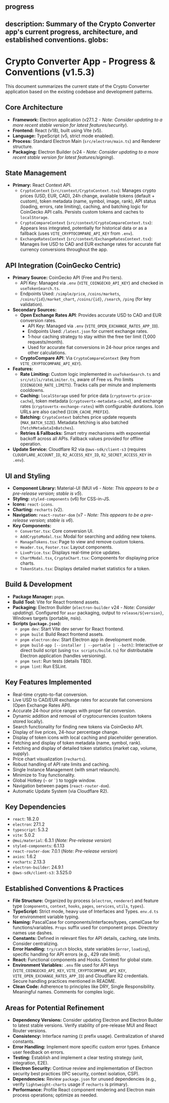 progress
---
description: Summary of the Crypto Converter app's current progress, architecture, and established conventions.
globs: 
---

# Crypto Converter App - Progress & Conventions (v1.5.3)

This document summarizes the current state of the Crypto Converter application based on the existing codebase and development patterns.

## Core Architecture

*   **Framework:** Electron application (v27.1.2 - *Note: Consider updating to a more recent stable version for latest features/security*).
*   **Frontend:** React (v18), built using Vite (v5).
*   **Language:** TypeScript (v5, strict mode enabled).
*   **Process:** Standard Electron Main (`src/electron/main.ts`) and Renderer structure.
*   **Packaging:** Electron Builder (v24 - *Note: Consider updating to a more recent stable version for latest features/signing*).

## State Management

*   **Primary:** React Context API.
    *   `CryptoContext` (`src/context/CryptoContext.tsx`): Manages crypto prices (USD, EUR, CAD), 24h change, available tokens (default + custom), token metadata (name, symbol, image, rank), API status (loading, errors, rate limiting), caching, and batching logic for CoinGecko API calls. Persists custom tokens and caches to `localStorage`.
    *   `CryptoCompareContext` (`src/context/CryptoCompareContext.tsx`): Appears less integrated, potentially for historical data or as a fallback (uses `VITE_CRYPTOCOMPARE_API_KEY` from `.env`).
    *   `ExchangeRatesContext` (`src/context/ExchangeRatesContext.tsx`): Manages live USD to CAD and EUR exchange rates for accurate fiat currency conversions throughout the app.

## API Integration (CoinGecko Centric)

*   **Primary Source:** CoinGecko API (Free and Pro tiers).
    *   API Key: Managed via `.env` (`VITE_COINGECKO_API_KEY`) and checked in `useTokenSearch.ts`.
    *   Endpoints Used: `/simple/price`, `/coins/markets`, `/coins/{id}/market_chart`, `/coins/{id}`, `/search`, `/ping` (for key validation).
*   **Secondary Sources:**
    *   **Open Exchange Rates API**: Provides accurate USD to CAD and EUR conversion rates.
        *   API Key: Managed via `.env` (`VITE_OPEN_EXCHANGE_RATES_APP_ID`).
        *   Endpoints Used: `/latest.json` for current exchange rates.
        *   1-hour caching strategy to stay within the free tier limit (1,000 requests/month).
        *   Used for accurate fiat conversions in 24-hour price ranges and other calculations.
    *   **CryptoCompare API**: Via `CryptoCompareContext` (key from `VITE_CRYPTOCOMPARE_API_KEY`).
*   **Features:**
    *   **Rate Limiting:** Custom logic implemented in `useTokenSearch.ts` and `src/utils/rateLimiter.ts`, aware of Free vs. Pro limits (`COINGECKO_RATE_LIMITS`). Tracks calls per minute and implements cooldowns.
    *   **Caching:** `localStorage` used for price data (`cryptovertx-price-cache`), token metadata (`cryptovertx-metadata-cache`), and exchange rates (`cryptovertx-exchange-rates`) with configurable durations. Icon URLs are also cached (`ICON_CACHE_PREFIX`).
    *   **Batching:** `CryptoContext` batches price update requests (`MAX_BATCH_SIZE`). Metadata fetching is also batched (`fetchMetadataInBatches`).
    *   **Retries & Fallbacks:** Smart retry mechanisms with exponential backoff across all APIs. Fallback values provided for offline operation.
*   **Update Service:** Cloudflare R2 via `@aws-sdk/client-s3` (requires `CLOUDFLARE_ACCOUNT_ID`, `R2_ACCESS_KEY_ID`, `R2_SECRET_ACCESS_KEY` in `.env`).

## UI and Styling

*   **Component Library:** Material-UI (MUI v6 - *Note: This appears to be a pre-release version; stable is v5*).
*   **Styling:** `styled-components` (v6) for CSS-in-JS.
*   **Icons:** `react-icons`.
*   **Charting:** `recharts` (v2).
*   **Navigation:** `react-router-dom` (v7 - *Note: This appears to be a pre-release version; stable is v6*).
*   **Key Components:**
    *   `Converter.tsx`: Core conversion UI.
    *   `AddCryptoModal.tsx`: Modal for searching and adding new tokens.
    *   `ManageTokens.tsx`: Page to view and remove custom tokens.
    *   `Header.tsx`, `Footer.tsx`: Layout components.
    *   `LivePrice.tsx`: Displays real-time price updates.
    *   `ChartModal.tsx`, `CryptoChart.tsx`: Components for displaying price charts.
    *   `TokenStats.tsx`: Displays detailed market statistics for a token.

## Build & Development

*   **Package Manager:** `pnpm`.
*   **Build Tool:** Vite for React frontend assets.
*   **Packaging:** Electron Builder (`electron-builder` v24 - *Note: Consider updating*). Configured for `asar` packaging, output to `release/${version}`, Windows targets (portable, nsis).
*   **Scripts (`package.json`):**
    *   `pnpm dev`: Start Vite dev server for React frontend.
    *   `pnpm build`: Build React frontend assets.
    *   `pnpm electron:dev`: Start Electron app in development mode.
    *   `pnpm build-app [--installer | --portable | --both]`: Interactive or direct build script (using `tsx scripts/build.ts`) for distributable Electron application (handles versioning).
    *   `pnpm test`: Run tests (details TBD).
    *   `pnpm lint`: Run ESLint.

## Key Features Implemented

*   Real-time crypto-to-fiat conversion.
*   Live USD to CAD/EUR exchange rates for accurate fiat conversions (Open Exchange Rates API).
*   Accurate 24-hour price ranges with proper fiat conversion.
*   Dynamic addition and removal of cryptocurrencies (custom tokens stored locally).
*   Search functionality for finding new tokens via CoinGecko API.
*   Display of live prices, 24-hour percentage change.
*   Display of token icons with local caching and placeholder generation.
*   Fetching and display of token metadata (name, symbol, rank).
*   Fetching and display of detailed token statistics (market cap, volume, supply).
*   Price chart visualization (`recharts`).
*   Robust handling of API rate limits and caching.
*   Single Instance Management (with smart relaunch).
*   Minimize to Tray functionality.
*   Global Hotkey (`~` or `` ` ``) to toggle window.
*   Navigation between pages (`react-router-dom`).
*   Automatic Update System (via Cloudflare R2).

## Key Dependencies

*   `react`: 18.2.0
*   `electron`: 27.1.2
*   `typescript`: 5.3.2
*   `vite`: 5.0.2
*   `@mui/material`: 6.3.1 (*Note: Pre-release version*)
*   `styled-components`: 6.1.13
*   `react-router-dom`: 7.0.1 (*Note: Pre-release version*)
*   `axios`: 1.6.2
*   `recharts`: 2.13.3
*   `electron-builder`: 24.9.1
*   `@aws-sdk/client-s3`: 3.525.0

## Established Conventions & Practices

*   **File Structure:** Organized by process (`electron`, `renderer`) and feature type (`components`, `context`, `hooks`, `pages`, `services`, `utils`, `types`).
*   **TypeScript:** Strict mode, heavy use of Interfaces and Types. `env.d.ts` for environment variable typing.
*   **Naming:** PascalCase for components/interfaces/types, camelCase for functions/variables. `Props` suffix used for component props. Directory names use dashes.
*   **Constants:** Defined in relevant files for API details, caching, rate limits. Consider centralizing.
*   **Error Handling:** `try/catch` blocks, state variables (`error`, `loading`), specific handling for API errors (e.g., 429 rate limit).
*   **React:** Functional components and Hooks. Context for global state.
*   **Environment Variables:** `.env` file used for API keys (`VITE_COINGECKO_API_KEY`, `VITE_CRYPTOCOMPARE_API_KEY`, `VITE_OPEN_EXCHANGE_RATES_APP_ID`) and Cloudflare R2 credentials. Secure handling practices mentioned in README.
*   **Clean Code:** Adherence to principles like DRY, Single Responsibility. Meaningful names. Comments for complex logic.

## Areas for Potential Refinement

*   **Dependency Versions:** Consider updating Electron and Electron Builder to latest stable versions. Verify stability of pre-release MUI and React Router versions.
*   **Consistency:** Interface naming (`I` prefix usage). Centralization of shared constants.
*   **Error Handling:** Implement more specific custom error types. Enhance user feedback on errors.
*   **Testing:** Establish and implement a clear testing strategy (unit, integration, E2E).
*   **Electron Security:** Continue review and implementation of Electron security best practices (IPC security, context isolation, CSP).
*   **Dependencies:** Review `package.json` for unused dependencies (e.g., verify `lightweight-charts` usage if `recharts` is primary).
*   **Performance:** Profile React component rendering and Electron main process operations; optimize as needed. 